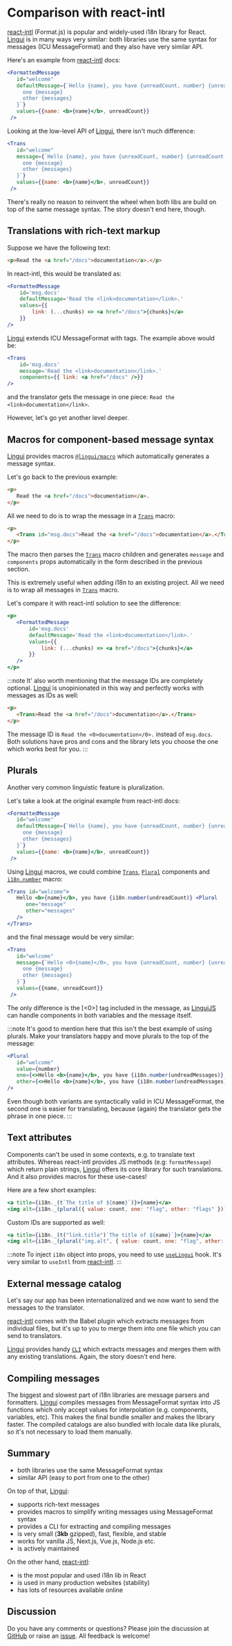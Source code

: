# Comparison with react-intl

[react-intl](https://github.com/formatjs/formatjs) (Format.js) is popular and widely-used i18n library for React. [Lingui](https://github.com/lingui/js-lingui) is in many ways very similar: both libraries use the same syntax for messages (ICU MessageFormat) and they also have very similar API.

Here's an example from [react-intl](https://github.com/formatjs/formatjs) docs:

```jsx
<FormattedMessage
   id="welcome"
   defaultMessage={`Hello {name}, you have {unreadCount, number} {unreadCount, plural,
     one {message}
     other {messages}
   }`}
   values={{name: <b>{name}</b>, unreadCount}}
 />
```

Looking at the low-level API of [Lingui](https://github.com/lingui/js-lingui), there isn't much difference:

```jsx
<Trans
   id="welcome"
   message={`Hello {name}, you have {unreadCount, number} {unreadCount, plural,
     one {message}
     other {messages}
   }`}
   values={{name: <b>{name}</b>, unreadCount}}
 />
```

There's really no reason to reinvent the wheel when both libs are build on top of the same message syntax. The story doesn't end here, though.

## Translations with rich-text markup

Suppose we have the following text:

```html
<p>Read the <a href="/docs">documentation</a>.</p>
```

In react-intl, this would be translated as:

```jsx
<FormattedMessage
    id='msg.docs'
    defaultMessage='Read the <link>documentation</link>.'
    values={{
        link: (...chunks) => <a href="/docs">{chunks}</a>
    }}
/>
```

[Lingui](https://github.com/lingui/js-lingui) extends ICU MessageFormat with tags. The example above would be:

```jsx
<Trans
    id='msg.docs'
    message='Read the <link>documentation</link>.'
    components={{ link: <a href="/docs" />}}
/>
```

and the translator gets the message in one piece: `Read the <link>documentation</link>`.

However, let's go yet another level deeper.

## Macros for component-based message syntax

[Lingui](https://github.com/lingui/js-lingui) provides macros [`@lingui/macro`](/docs/ref/macro.md) which automatically generates a message syntax.

Let's go back to the previous example:

```html
<p>
   Read the <a href="/docs">documentation</a>.
</p>
```

All we need to do is to wrap the message in a [`Trans`](/docs/ref/macro.md#trans) macro:

```html
<p>
   <Trans id="msg.docs">Read the <a href="/docs">documentation</a>.</Trans>
</p>
```

The macro then parses the [`Trans`](/docs/ref/macro.md#trans) macro children and generates `message` and `components` props  automatically in the form described in the previous section.

This is extremely useful when adding i18n to an existing project. All we need is to wrap all messages in [`Trans`](/docs/ref/macro.md#trans) macro.

Let's compare it with react-intl solution to see the difference:

```jsx
<p>
   <FormattedMessage
       id='msg.docs'
       defaultMessage='Read the <link>documentation</link>.'
       values={{
           link: (...chunks) => <a href="/docs">{chunks}</a>
       }}
   />
</p>
```

:::note
It' also worth mentioning that the message IDs are completely optional. [Lingui](https://github.com/lingui/js-lingui) is unopinionated in this way and perfectly works with messages as IDs as well:

```html
<p>
   <Trans>Read the <a href="/docs">documentation</a>.</Trans>
</p>
```

The message ID is `Read the <0>documentation</0>.` instead of `msg.docs`. Both solutions have pros and cons and the library lets you choose the one which works best for you.
:::

## Plurals

Another very common linguistic feature is pluralization.

Let's take a look at the original example from react-intl docs:

```jsx
<FormattedMessage
   id="welcome"
   defaultMessage={`Hello {name}, you have {unreadCount, number} {unreadCount, plural,
     one {message}
     other {messages}
   }`}
   values={{name: <b>{name}</b>, unreadCount}}
 />
```

Using [Lingui](https://github.com/lingui/js-lingui) macros, we could combine [`Trans`](/docs/ref/macro.md#trans), [`Plural`](/docs/ref/macro.md#plural-1) components and [`i18n.number`](/docs/ref/core.md#i18n.number) macro:

```jsx
<Trans id="welcome">
   Hello <b>{name}</b>, you have {i18n.number(undreadCount)} <Plural
      one="message"
      other="messages"
   />
</Trans>
```

and the final message would be very similar:

```jsx
<Trans
   id="welcome"
   message={`Hello <0>{name}</0>, you have {unreadCount, number} {unreadCount, plural,
     one {message}
     other {messages}
   }`}
   values={{name, unreadCount}}
 />
```

The only difference is the [<0>] tag included in the message, as [LinguiJS](https://github.com/lingui/js-lingui) can handle  components in both variables and the message itself.

:::note
It's good to mention here that this isn't the best example of using plurals. Make your translators happy and move plurals to the top of the message:

```jsx
<Plural
   id="welcome"
   value={number}
   one={<>Hello <b>{name}</b>, you have {i18n.number(undreadMessages)} message.</>}
   other={<>Hello <b>{name}</b>, you have {i18n.number(undreadMessages)} messages.</>}
/>
```

Even though both variants are syntactically valid in ICU MessageFormat, the second one is easier for translating, because (again) the translator gets the phrase in one piece.
:::

## Text attributes

Components can't be used in some contexts, e.g. to translate text attributes. Whereas react-intl provides JS methods (e.g: `formatMessage`) which return plain strings, [Lingui](https://github.com/lingui/js-lingui) offers its core library for such translations. And it also provides macros for these use-cases!

Here are a few short examples:

```jsx
<a title={i18n._(t`The title of ${name}`)}>{name}</a>
<img alt={i18n._(plural({ value: count, one: "flag", other: "flags" }))} src="..." />
```

Custom IDs are supported as well:

```jsx
<a title={i18n._(t("link.title")`The title of ${name}`}>{name}</a>
<img alt={i18n._(plural("img.alt", { value: count, one: "flag", other: "flags" }))} src="..." />
```

:::note
To inject `i18n` object into props, you need to use [`useLingui`](/docs/ref/react.md#useLingui) hook. It's very similar to `useIntl` from [react-intl](https://formatjs.io/docs/react-intl/api/#useintl-hook).
:::

## External message catalog

Let's say our app has been internationalized and we now want to send the messages to the translator.

[react-intl](https://github.com/formatjs/formatjs) comes with the Babel plugin which extracts messages from individual files, but it's up to you to merge them into one file which you can send to translators.

[Lingui](https://github.com/lingui/js-lingui) provides handy [`CLI`](/docs/tutorials/cli.md) which extracts messages and merges them with any existing translations. Again, the story doesn't end here.

## Compiling messages

The biggest and slowest part of i18n libraries are message parsers and formatters. [Lingui](https://github.com/lingui/js-lingui) compiles messages from MessageFormat syntax into JS functions which only accept values for interpolation (e.g. components, variables, etc). This makes the final bundle smaller and makes the library faster. The compiled catalogs are also bundled with locale data like plurals, so it's not necessary to load them manually.

## Summary

- both libraries use the same MessageFormat syntax
- similar API (easy to port from one to the other)

On top of that, [Lingui](https://github.com/lingui/js-lingui):

- supports rich-text messages
- provides macros to simplify writing messages using MessageFormat syntax
- provides a CLI for extracting and compiling messages
- is very small (**3kb** gzipped), fast, flexible, and stable
- works for vanilla JS, Next.js, Vue.js, Node.js etc.
- is actively maintained

On the other hand, [react-intl](https://github.com/formatjs/formatjs):

- is the most popular and used i18n lib in React
- is used in many production websites (stability)
- has lots of resources available online

## Discussion

Do you have any comments or questions? Please join the discussion at [GitHub](https://github.com/lingui/js-lingui/discussions) or raise an [issue](https://github.com/lingui/js-lingui/issues/new). All feedback is welcome!
